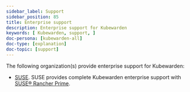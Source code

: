 ```yaml
---
sidebar_label: Support
sidebar_position: 85
title: Enterprise support
description: Enterprise support for Kubewarden
keywords: [ Kubewarden, support, ]
doc-persona: [kubewarden-all]
doc-type: [explanation]
doc-topic: [support]
---
```


<head>
  <link rel="canonical" href="https://docs.kubewarden.io/support"/>
</head>

The following organization(s) provide enterprise support for Kubewarden:

* [SUSE](https://suse.com). SUSE provides complete Kubewarden enterprise support
with [SUSE® Rancher Prime](https://www.suse.com/products/rancher).
